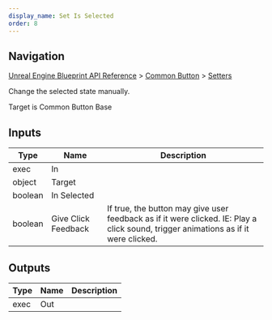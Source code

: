 ```yaml
---
display_name: Set Is Selected
order: 8
---
```

## Navigation

[Unreal Engine Blueprint API Reference](https://dev.epicgames.com/documentation/en-us/unreal-engine/BlueprintAPI) > [Common Button](https://dev.epicgames.com/documentation/en-us/unreal-engine/BlueprintAPI/CommonButton) > [Setters](https://dev.epicgames.com/documentation/en-us/unreal-engine/BlueprintAPI/CommonButton/Setters)

Change the selected state manually.

Target is Common Button Base

## Inputs

| Type | Name | Description |
| --- | --- | --- |
| exec | In |  |
| object | Target |  |
| boolean | In Selected |  |
| boolean | Give Click Feedback | If true, the button may give user feedback as if it were clicked. IE: Play a click sound, trigger animations as if it were clicked. |

## Outputs

| Type | Name | Description |
| --- | --- | --- |
| exec | Out |  |
